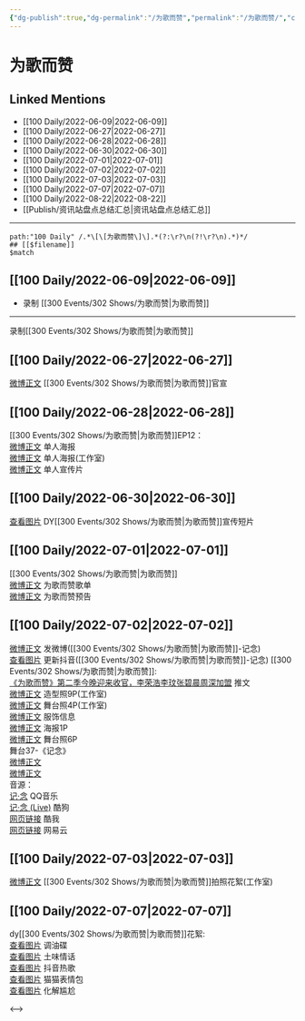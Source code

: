 ```yaml
---
{"dg-publish":true,"dg-permalink":"/为歌而赞","permalink":"/为歌而赞/","created":"2022-12-04T23:40:23.000+08:00","updated":"2023-04-10T16:35:46.000+08:00"}
---
```


# 为歌而赞

## Linked Mentions
- [[100 Daily/2022-06-09\|2022-06-09]]
- [[100 Daily/2022-06-27\|2022-06-27]]
- [[100 Daily/2022-06-28\|2022-06-28]]
- [[100 Daily/2022-06-30\|2022-06-30]]
- [[100 Daily/2022-07-01\|2022-07-01]]
- [[100 Daily/2022-07-02\|2022-07-02]]
- [[100 Daily/2022-07-03\|2022-07-03]]
- [[100 Daily/2022-07-07\|2022-07-07]]
- [[100 Daily/2022-08-22\|2022-08-22]]
- [[Publish/资讯站盘点总结汇总\|资讯站盘点总结汇总]]


---

```expander
path:"100 Daily" /.*\[\[为歌而赞\]\].*(?:\r?\n(?!\r?\n).*)*/
## [[$filename]]
$match
```
## [[100 Daily/2022-06-09\|2022-06-09]]
  - 录制 [[300 Events/302 Shows/为歌而赞\|为歌而赞]]
---
录制[[300 Events/302 Shows/为歌而赞\|为歌而赞]]
## [[100 Daily/2022-06-27\|2022-06-27]]
[微博正文](https://weibo.com/7565939272/LzE6Hg3PZ) [[300 Events/302 Shows/为歌而赞\|为歌而赞]]官宣
## [[100 Daily/2022-06-28\|2022-06-28]]
[[300 Events/302 Shows/为歌而赞\|为歌而赞]]EP12：  
[微博正文](https://weibo.com/7565939272/LzMm6EbQa) 单人海报  
[微博正文](https://weibo.com/7478855230/LzMoygHG5) 单人海报(工作室)  
[微博正文](https://weibo.com/7565939272/LzO1ZxXNm) 单人宣传片
## [[100 Daily/2022-06-30\|2022-06-30]]
[查看图片](https://wx2.sinaimg.cn/large/0077fupOgy1h3qoqqe60uj30u01hd78z.jpg) DY[[300 Events/302 Shows/为歌而赞\|为歌而赞]]宣传短片
## [[100 Daily/2022-07-01\|2022-07-01]]
[[300 Events/302 Shows/为歌而赞\|为歌而赞]]  
[微博正文](https://weibo.com/7565939272/LAfqld8VS) 为歌而赞歌单  
[微博正文](https://weibo.com/7565939272/LAgZKdCRA) 为歌而赞预告
## [[100 Daily/2022-07-02\|2022-07-02]]
[微博正文](https://weibo.com/1736988591/LAsTUAklC) 发微博([[300 Events/302 Shows/为歌而赞\|为歌而赞]]-记念)  
[查看图片](https://wx4.sinaimg.cn/large/0088n2Pggy1h3szafts52j30u01hdtbn.jpg) 更新抖音([[300 Events/302 Shows/为歌而赞\|为歌而赞]]-记念)
[[300 Events/302 Shows/为歌而赞\|为歌而赞]]:  
[《为歌而赞》第二季今晚迎来收官，李荣浩李玟张碧晨周深加盟](https://weibo.cn/sinaurl?u=https%3A%2F%2Fmp.weixin.qq.com%2Fs%2FaWWNWADZ9vjpt-y_26OOxA) 推文  
[微博正文](https://weibo.com/7478855230/LArZHgLO6) 造型照9P(工作室)  
[微博正文](https://weibo.com/7478855230/LAsRrARBt) 舞台照4P(工作室)  
[微博正文](https://weibo.com/7710473200/LAsD2wJeo) 服饰信息  
[微博正文](https://weibo.com/7565939272/LAossoeqS) 海报1P  
[微博正文](https://weibo.com/7565939272/LArG8yEww) 舞台照6P  
舞台37-《记念》  
[微博正文](https://weibo.com/1736988591/LAsTUAklC)  
[微博正文](https://weibo.com/7565939272/LAsAHcb8W)  
音源：  
[记·念](https://weibo.cn/sinaurl?u=https%3A%2F%2Fc.y.qq.com%2Fbase%2Ffcgi-bin%2Fu%3F__%3DJguT7w5LfFiO) QQ音乐  
[记·念 (Live)](https://weibo.cn/sinaurl?u=https%3A%2F%2Ft4.kugou.com%2Fsong.html%3Fid%3DJWSp77zBV2) 酷狗  
[网页链接](https://weibo.cn/sinaurl?u=https%3A%2F%2Fm.kuwo.cn%2Fyinyue%2F226011282%3Ff%3Darphone%26t%3Dusercopy%26isstar%3D0) 酷我  
[网页链接](https://weibo.cn/sinaurl?u=https%3A%2F%2Fy.music.163.com%2Fm%2Fsong%3Fid%3D1960650720%26userid%3D69317214%26dlt%3D0846) 网易云
## [[100 Daily/2022-07-03\|2022-07-03]]
[微博正文](https://weibo.com/7478855230/LAz5rrFPI) [[300 Events/302 Shows/为歌而赞\|为歌而赞]]拍照花絮(工作室)
## [[100 Daily/2022-07-07\|2022-07-07]]
dy[[300 Events/302 Shows/为歌而赞\|为歌而赞]]花絮:  
[查看图片](https://wx2.sinaimg.cn/large/0088n2Pggy1h3yrmbfxjij30u01hdn0x.jpg) 调油碟  
[查看图片](https://wx1.sinaimg.cn/large/0088n2Pggy1h3yrnlr98qj30u01hd41y.jpg) 土味情话  
[查看图片](https://wx2.sinaimg.cn/large/0088n2Pggy1h3yrny82nxj30u01hd424.jpg) 抖音热歌  
[查看图片](https://wx1.sinaimg.cn/large/0088n2Pggy1h3yro3urdrj30u01hd0w8.jpg) 猫猫表情包  
[查看图片](https://wx1.sinaimg.cn/large/0088n2Pggy1h3yro8bky1j30u01hdtcu.jpg) 化解尴尬

<-->